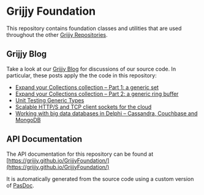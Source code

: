 # Grijjy Foundation

This repository contains foundation classes and utilities that are used throughout the other [Grijjy Repositories](https://github.com/grijjy).

## Grijjy Blog

Take a look at our [Grijjy Blog](https://blog.grijjy.com/) for discussions of our source code. In particular, these posts apply the the code in this repository:

* [Expand your Collections collection – Part 1: a generic set](https://blog.grijjy.com/2017/01/05/expand-your-collections-collection-part-1-a-generic-set/)
* [Expand your Collections collection – Part 2: a generic ring buffer](https://blog.grijjy.com/2017/01/12/expand-your-collections-collection-part-2-a-generic-ring-buffer/)
* [Unit Testing Generic Types](https://blog.grijjy.com/2017/01/10/unit-testing-generic-types/)
* [Scalable HTTP/S and TCP client sockets for the cloud](https://blog.grijjy.com/2017/01/09/scalable-https-and-tcp-client-sockets-for-the-cloud/)
* [Working with big data databases in Delphi – Cassandra, Couchbase and MongoDB](https://blog.grijjy.com/2017/01/11/working-with-big-data-databases-in-delphi-cassandra-couchbase-and-mongodb-part-2-of-3/)

## API Documentation

The API documentation for this repository can be found at [https://grijjy.github.io/GrijjyFoundation/](https://grijjy.github.io/GrijjyFoundation/)

It is automatically generated from the source code using a custom version of [PasDoc](https://github.com/pasdoc/pasdoc/wiki).